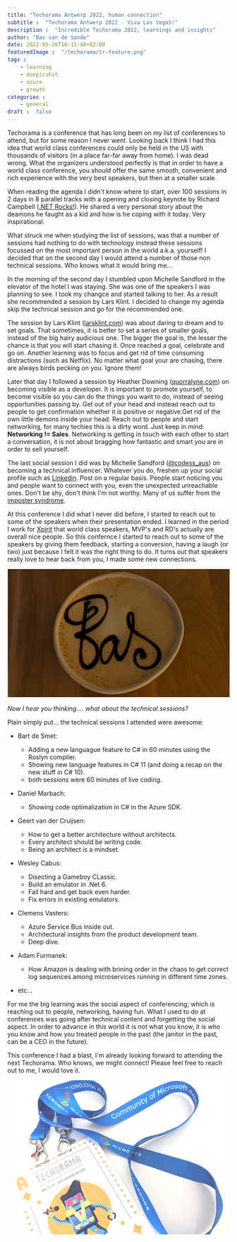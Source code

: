 ```yaml
---
title: "Techorama Antwerp 2022, human connection"
subtitle :  "Techorama Antwerp 2022 - Viva Las VegaS!"
description :  "Incredible Techorama 2022, learnings and insights"
author: "Bas van de Sande"
date: 2022-05-26T16:15:48+02:00
featuredImage :  "/techorama/tr-feature.png"
tags :  
    - learning 
    - doepicshit
    - azure 
    - growth
categories : 
    - general
draft :  false
---
```

Techorama is a conference that has long been on my list of conferences to attend, but for some reason I never went. Looking back I think I had this idea that world class conferences could only be held in the US with thousands of visitors (in a place far-far away from home). I was dead wrong. 
What the organizers understood perfectly is that in order to have a world class conference, you should offer the same smooth, convenient and rich experience with the very best speakers, but then at a smaller scale. 

When reading the agenda I didn't know where to start, over 100 sessions in 2 days in 8 parallel tracks with a opening and closing keynote by Richard Campbell ([.NET Rocks!](https://www.dotnetrocks.com/)). He shared a very personal story about the deamons he faught as a kid and how is he coping with it today. Very inspirational.

What struck me when studying the list of sessions, was that a number of sessions had nothing to do with technology instead these sessions focussed on the most important person in the world a.k.a. yourself! I decided that on the second day I would attend a number of those non technical sessions. Who knows what it would bring me... 

In the morning of the second day  I stumbled upon Michelle Sandford in the elevator of the hotel I was staying. She was one of the speakers I was planning to see. I took my changce and started talking to her. As a result she recommended a session by Lars Klint. I decided to change my agenda skip the technical session and go for the recommended one.

The session by Lars Klint ([larsklint.com](https://larsklint.com/)) was about daring to dream and to set goals. That sometimes, it is better to set a series of smaller goals, instead of the big hairy audicious one. The bigger the goal is, the lesser the chance is that you will start chasing it. Once reached a goal, celebrate and go on. Another learning was to focus and get rid of time consuming distractions (such as Netflix). No matter what goal your are chasing, there are always birds pecking on you. Ignore them! 

Later that day I followed a session by Heather Downing ([quorralyne.com](https://www.quorralyne.com)) on becoming visible as a developer. It is important to promote yourself, to become visible so you can do the things you want to do, instead of seeing opportunities passing by. Get out of your head and instead reach out to people to get confirmation whether it is positive or negative.Get rid of the own little demons inside your head. Reach out to people and start networking, for many techies this is a dirty word. Just keep in mind: **Networking != Sales**. Networking is getting in touch with each other to start a conversation, it is not about bragging how fantastic and smart you are in order to sell yourself.

The last social session I did was by Michelle Sandford ([@codess_aus](https://twitter.com/codess_aus)) on becoming a technical influencer. Whatever you do, freshen up your social profile such as [Linkedin](https://www.linkedin.com/in/basvandesande/). Post on a regular basis. People start noticing you and people want to connect with you, even the unexpected unreachable ones. Don't be shy, don't think I'm not worthy. Many of us suffer from the [imposter syndrome](https://en.wikipedia.org/wiki/Impostor_syndrome). 

At this conference I did what I never did before, I started to reach out to some of the speakers when their presentation ended. I learned in the period I work for [Xpirit](https://xpirit.com) that world class speakers, MVP's and RD's actually are overall nice people. So this confernce I started to reach out to some of the speakers by giving them feedback, starting a conversion, having a laugh (or two) just because I felt it was the right thing to do. It turns out that speakers really love to hear back from you, I made some new connections. 

![coffee](/techorama/tr-coffee.png)


*Now I hear you thinking.... what about the technical sessions?*

Plain simply put... the technical sessions I attended were awesome:
- Bart de Smet: 
    - Adding a new languague feature to C# in 60 minutes using the Roslyn compiler.
    - Showing new language features in C# 11 (and doing a recap on the new stuff in C# 10).
    - both sessions were 60 minutes of live coding.
- Daniel Marbach:
    - Showing code optimalization in C# in the Azure SDK.
- Geert van der Cruijsen:
    - How to get a better architecture without architects. 
    - Every architect should be writing code. 
    - Being an architect is a mindset.
- Wesley Cabus:
    - Disecting a Gameboy CLassic.
    - Build an emulator in .Net 6.
    - Fail hard and get back even harder.
    - Fix errors in existing emulators.
- Clemens Vasters:
    - Azure Service Bus inside out.
    - Architectural insights from the product development team.
    - Deep dive.
- Adam Furmanek: 
    - How Amazon is dealing with brining order in the chaos to get correct log sequences among microservices running in different time zones.

- etc...

For me the big learning was the social aspect of conferencing; which is reaching out to people, networking, having fun. What I used to do at conferences was going after technical content and forgetting the social aspect. In order to advance in this world it is not what you know, it is who you know and how you treated people in the past (the janitor in the past, can be a CEO in the future).  

This conference I had a blast, I'm already looking forward to attending the next Techorama. Who knows, we might connect!  Please feel free to reach out to me, I would love it. 

![badge](/techorama/tr-badge.png)